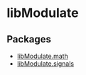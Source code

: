 # libModulate
## Packages
- [libModulate.math](math/Math.md)
- [libModulate.signals](signals/Signals.md)